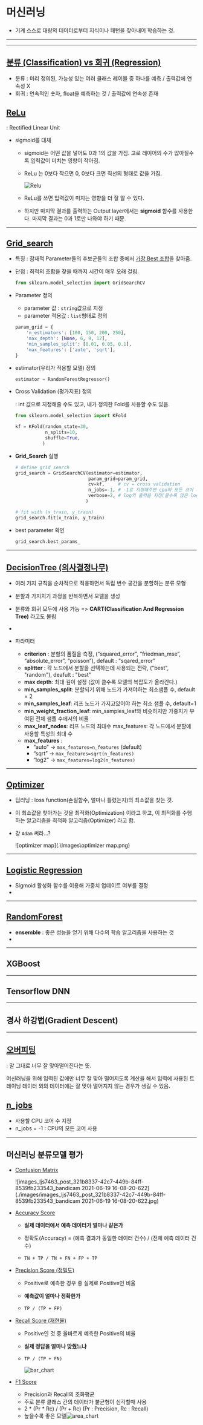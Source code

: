 # 머신러닝

- 기계 스스로 대량의 데이터로부터 지식이나 패턴을 찾아내어 학습하는 것.

---

---

## <u>분류 (Classification) vs 회귀 (Regression)</u>

- 분류 : 미리 정의된, 가능성 있는 여러 클래스 레이블 중 하나를 예측 / 출력값에 연속성 X
- 회귀 : 연속적인 숫자, float을 예측하는 것 / 출력값에 연속성 존재



## <u>ReLu</u>

: Rectified Linear Unit

- sigmoid를 대체

  - sigmoid는 어떤 값을 넣어도 0과 1의 값을 가짐. 고로 레이어의 수가 많아질수록 입력값이 미치는 영향이 작아짐.

  - ReLu 는 0보다 작으면 0, 0보다 크면 직선의 형태로 값을 가짐.

    ![Relu](./images/Relu.png)

  - ReLu를 쓰면 입력값이 미치는 영향을 더 잘 알 수 있다.

  - 하지만 마지막 결과를 출력하는 Output layer에서는 **sigmoid** 함수를 사용한다. 마지막 결과는 0과 1로만 나와야 하기 때문.

    

---

## <u>Grid_search</u>

- 특징 : 잠재적 Parameter들의 후보군들의 조합 중에서 <u>가장 Best 조합</u>을 찾아줌.

- 단점 : 최적의 조합을 찾을 때까지 시간이 매우 오래 걸림.

  ```python
  from sklearn.model_selection import GridSearchCV
  ```

- Parameter 정의 

  - parameter 값 : `string`값으로 지정
  - parameter 적용값 : `list`형태로 정의

  ```python
  param_grid = {
      'n_estimators': [100, 150, 200, 250],
      'max_depth': [None, 6, 9, 12],
      'min_samples_split': [0.01, 0.05, 0.1],
      'max_features': ['auto', 'sqrt'],
  }
  ```

- estimator(우리가 적용할 모델) 정의

  ```python
  estimator = RandomForestRegressor()
  ```

- Cross Validation (평가지표) 정의

  : int 값으로 지정해줄 수도 있고, 내가 정의한 Fold를 사용할 수도 있음.

  ```python
  from sklearn.model_selection import KFold
  
  kf = KFold(random_state=30,
             n_splits=10,
             shuffle=True,
            )
  ```

- **Grid_Search** 실행

  ```python
  # define grid_search
  grid_search = GridSearchCV(estimator=estimator, 
                             param_grid=param_grid, 
                             cv=kf, 	# cv = cross validation
                             n_jobs=-1, # -1로 지정해주면 cpu의 모든 코어 사용
                             verbose=2, # log의 출력을 지정(클수록 많은 log 출력)
                            )
  
  # fit with (x_train, y_train)
  grid_search.fit(x_train, y_train)
  ```

- best parameter 확인

  ```python
  grid_search.best_params_
  ```

---


## <u>DecisionTree (의사결정나무)</u>

- 여러 가지 규칙을 순차적으로 적용하면서 독립 변수 공간을 분할하는 분류 모형
- 분할과 가지치기 과정을 반복하면서 모델을 생성
- 분류와 회귀 모두에 사용 가능 => **CART(Classification And Regression Tree)** 라고도 불림
- 
- 파라미터

  - **criterion** : 분할의 품질을 측정, (“squared_error”, “friedman_mse”, “absolute_error”, “poisson”), default : "sqared_error"
  - **splitter** : 각 노드에서 분할을 선택하는데 사용되는 전략, ("best", "random"), deafult : "best"
  - **max depth**: 최대 깊이 설정 (값이 클수록 모델의 복잡도가 올라간다.)
  - **min_samples_split**: 분할되기 위해 노드가 가져야하는 최소샘플 수, default = 2
  - **min_samples_leaf**: 리프 노드가 가지고있어야 하는 최소 샘플 수, default=1
  - **min_weight_fraction_leaf**: min_samples_leaf와 비슷하지만 가중치가 부여된 전체 샘플 수에서의 비율 
  - **max_leaf_nodes**: 리프 노드의 최대수 max_features: 각 노드에서 분할에 사용할 특성의 최대 수
  - **max_features** : 
    - “auto" -> `max_features=n_features`  (default)
    - “sqrt” -> `max_features=sqrt(n_features)`
    - “log2” -> `max_features=log2(n_features)`

---

## <u>Optimizer</u>

- 딥러닝 : loss function(손실함수, 얼마나 틀렸는지)의 최소값을 찾는 것.

- 이 최소값을 찾아가는 것을 최적화(Optimization) 이라고 하고, 이 최적화를 수행하는 알고리즘을 최적화 알고리즘(Optimizer) 라고 함.

- 걍 `Adam` 써라...?

  ![optimizer map](.\Images\optimizer map.png)

---

## <u>Logistic Regression</u>

- Sigmoid 활성화 함수를 이용해 가중치 업데이트 여부를 결정
- 



---

## <u>RandomForest</u>

- **ensemble** : 좋은 성능을 얻기 위해 다수의 학습 알고리즘을 사용하는 것
- 





---

## XGBoost





---

## Tensorflow DNN





---

## 경사 하강법(Gradient Descent)





---

## <u>오버피팅</u>

: 말 그대로 너무 잘 맞아떨어진다는 뜻.

머신러닝을 위해 입력된 값에만 너무 잘 맞아 떨어지도록 계산을 해서 입력에 사용된 트레이닝 데이터 외의 데이터에는 잘 맞아 떨어지지 않는 경우가 생길 수 있음.



## <u>n_jobs</u>

- 사용할 CPU 코어 수 지정
- n_jobs = -1 : CPU의 모든 코어 사용

---

## 머신러닝 분류모델 평가

- <u>Confusion Matrix</u>

  ![images_ljs7463_post_321b8337-42c7-449b-84ff-8539fb233543_bandicam 2021-06-19 16-08-20-622](./images/images_ljs7463_post_321b8337-42c7-449b-84ff-8539fb233543_bandicam 2021-06-19 16-08-20-622.jpg)

  

- <u>Accuracy Score</u>

  + **실제 데이터에서 예측 데이터가 얼마나 같은가**

  + 정확도(Accuracy) = (예측 결과가 동일한 데이터 건수) / (전체 예측 데이터 건수)

  + `TN + TP / TN + FN + FP + TP`

    

- <u>Precision Score (정밀도)</u>

  + Positive로 예측한 경우 중 실제로 Positive인 비율

  + **예측값이 얼마나 정확한가**

  + `TP / (TP + FP)`

    

- <u>Recall Score (재현율)</u>

  - Positive인 것 중 올바르게 예측한 Positive의 비율 
  - **실제 정답을 얼마나 맞췄느냐**

  - `TP / (TP + FN)`

    ![bar_chart](C:\workspace\TIL\bar_chart.png)

- <u>F1 Score</u>

  - Precision과 Recall의 조화평균
  - 주로 분류 클래스 간의 데이터가 불균형이 심각할때 사용
  - 2 * (Pr * Rc) / (Pr + Rc)      (Pr : Precision, Rc : Recall)
  - 높을수록 좋은 모델![area_chart](.\images\area_chart.png)
